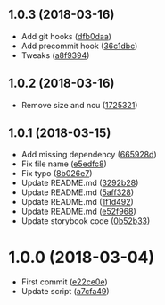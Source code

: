 <a name="1.0.3"></a>
## 1.0.3 (2018-03-16)

* Add git hooks ([dfb0daa](https://github.com/Kikobeats/generator-react/commit/dfb0daa))
* Add precommit hook ([36c1dbc](https://github.com/Kikobeats/generator-react/commit/36c1dbc))
* Tweaks ([a8f9394](https://github.com/Kikobeats/generator-react/commit/a8f9394))



<a name="1.0.2"></a>
## 1.0.2 (2018-03-16)

* Remove size and ncu ([1725321](https://github.com/Kikobeats/generator-react/commit/1725321))



<a name="1.0.1"></a>
## 1.0.1 (2018-03-15)

* Add missing dependency ([665928d](https://github.com/Kikobeats/generator-react/commit/665928d))
* Fix file name ([e5edfc8](https://github.com/Kikobeats/generator-react/commit/e5edfc8))
* Fix typo ([8b026e7](https://github.com/Kikobeats/generator-react/commit/8b026e7))
* Update README.md ([3292b28](https://github.com/Kikobeats/generator-react/commit/3292b28))
* Update README.md ([5aff328](https://github.com/Kikobeats/generator-react/commit/5aff328))
* Update README.md ([1f1d492](https://github.com/Kikobeats/generator-react/commit/1f1d492))
* Update README.md ([e52f968](https://github.com/Kikobeats/generator-react/commit/e52f968))
* Update storybook code ([0b52b33](https://github.com/Kikobeats/generator-react/commit/0b52b33))



<a name="1.0.0"></a>
# 1.0.0 (2018-03-04)

* First commit ([e22ce0e](https://github.com/Kikobeats/generator-react/commit/e22ce0e))
* Update script ([a7cfa49](https://github.com/Kikobeats/generator-react/commit/a7cfa49))



